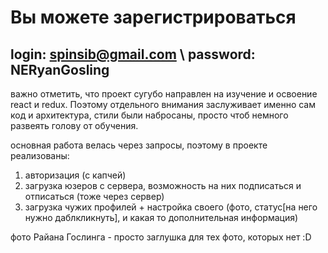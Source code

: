 # Вы можете зарегистрироваться


## login: spinsib@gmail.com  \\ password: NERyanGosling

важно отметить, что проект сугубо направлен на изучение и освоение react и redux.
Поэтому отдельного внимания заслуживает именно сам код и архитектура, стили были набросаны, просто чтоб немного развеять голову от обучения.

основная работа велась через запросы, поэтому в проекте реализованы:
1) авторизация (с капчей)
2) загрузка юзеров с сервера, возможность на них подписаться и отписаться (тоже через сервер)
3) загрузка чужих профилей + настройка своего (фото, статус[на него нужно даблкликнуть], и какая то дополнительная информация)

фото Райана Гослинга - просто заглушка для тех фото, которых нет :D
